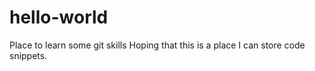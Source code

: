 # hello-world
Place to learn some git skills
Hoping that this is a place I can store code snippets.
